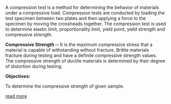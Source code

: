  A compression test is a method for determining the behavior of materials under a compressive load. Compression tests are conducted by loading the test specimen between two plates and then applying a force to the specimen by moving the crossheads together. The compression test is used to determine elastic limit, proportionality limit, yield point, yield strength and compressive strength.

**Compressive Strength :-** It is the maximum compressive stress that a material is capable of withstanding without fracture. Brittle materials fracture during testing and have a definite compressive strength values. The compressive strength of ductile materials is determined by their degree of distortion during testing.

**Objectives:**

 To determine the compressive strength of given sample. 

<a href="docs/Exp-2-compression-test.pdf">read more</a> 
